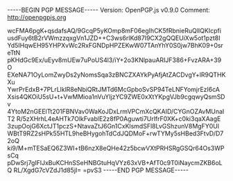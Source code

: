 -----BEGIN PGP MESSAGE-----
Version: OpenPGP.js v0.9.0
Comment: http://openpgpjs.org

wcFMA6pgK+qsdafsAQ/9GcqP5yKOmp8mF06egIhCK5fRbnieRuQlIQKIcpfi
usdFuy6tB2rVWmzzqxgVn1JZD++C3ws6rlKd87I9CX2gQQEUiXw5ot1pzt8I
Yd5IHqwEH95YHPXvWc2RxFGNDpHPZEKwW07TAnYhY0S0jw7BhK09+0sreTtN
pKHdGc9Ex/uEyv8mUEw7uPoUS4l3/iY+2o3KNlpauARIJF386+FvzARA+39O
EXeNA71OyLomZwyDs2yNomsSqa3zBNCZXAYkPyAfjAtZACDvgY+lR9QTHKXu
YwrPrEdxB+7PLrLlklR8eNbiQRtJMTd6McGpboSvSP94TeLNFYomjrEzl6cA
Xsis4QKOiU5sU+t+VwMMioa1nVuYIjzYC9ZWE0xXtYKpgVJb9cgqwyQsmSDv
4YtoM2nGEElTt201FBNVav0WaKoJDxLrmVPCmXcQKAID/CYGnOZAvMUnaIT2
R/5zXHrhL4eAHTk7OlkFvablE2z8fP0Aguwti7UrlfrF0XK+c0ki3qaXAagE
3zupOojG6XctJT1pczS+NtavaZtJ6Gn1CxKlsmdSFl8LvGShzunV8MgFY0Ul
WBtT9RZ2sHPk55HTL9heBHygohTdCdJQDMoF+rwTYMy5sHBed3FtvD/D72oQ
ki9/M+mTESaEQ6Z3WI+tB6nzX8eQHe42z5bcwVXtPRHSRgGSQr64Os3WPsCq
pDwSrj7gIFlJxBuKCHnSSeHNBGtuHqVYz63xVB+AfT0c9T0iNaycmZKB6oLQ
RL/XgdG7cVZdJ1d85jI=
=pvS3
-----END PGP MESSAGE-----
